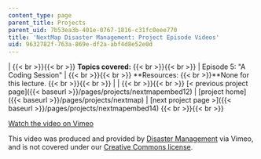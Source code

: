 ```yaml
---
content_type: page
parent_title: Projects
parent_uid: 7b53ea3b-401e-0767-1816-c31fc0eee770
title: 'NextMap Disaster Management: Project Episode Videos'
uid: 9632782f-763a-869e-df2a-abf4d8e52e0d
---
```


|  {{< br >}}{{< br >}} **Topics covered:** {{< br >}}{{< br >}}  | Episode 5: "A Coding Session" |  {{< br >}}{{< br >}} **Resources:  {{< br >}}**None for this lecture. {{< br >}}{{< br >}}  |
|  {{< br >}}{{< br >}} [< previous project page]({{< baseurl >}}/pages/projects/nextmapembed12) &#124; [project home]({{< baseurl >}}/pages/projects/nextmap) &#124; [next project page >]({{< baseurl >}}/pages/projects/nextmapembed14) {{< br >}}{{< br >}}  

[Watch the video on Vimeo](http://vimeo.com/moogaloop.swf?clip_id=2139606&server=vimeo.com&show_title=0&show_byline=0&show_portrait=0&color=&fullscreen=0&group_id=)

This video was produced and provided by [Disaster Management](http://vimeo.com/user807017) via Vimeo, and is not covered under our [Creative Commons license](/terms/#cc).
